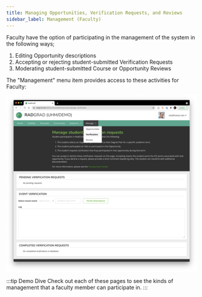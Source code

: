 ```yaml
---
title: Managing Opportunities, Verification Requests, and Reviews
sidebar_label: Management (Faculty)
---
```


Faculty have the option of participating in the management of the system in the following ways;

1. Editing Opportunity descriptions
2. Accepting or rejecting student-submitted Verification Requests
3. Moderating student-submitted Course or Opportunity Reviews

The "Management" menu item provides access to these activities for Faculty:

![](/img/user-guide/demo/faculty-management.png)

:::tip Demo Dive
Check out each of these pages to see the kinds of management that a faculty member can participate in.
:::






